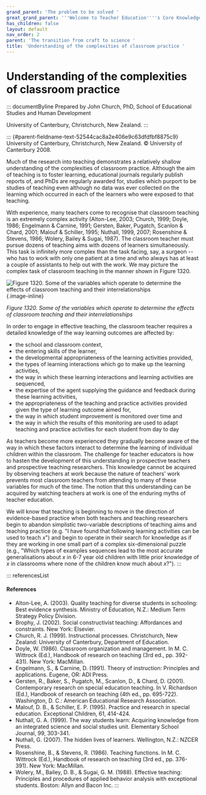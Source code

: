 ```yaml
---
grand_parent: 'The problem to be solved '
great_grand_parent: '''Welcome to Teacher Education''''s Core Knowledge and Skills.'''
has_children: false
layout: default
nav_order: 2
parent: 'The transition from craft to science '
title: 'Understanding of the complexities of classroom practice '
---
```

# Understanding of the complexities of classroom practice 


::: documentByline
Prepared by John Church, PhD, School of Educational Studies and Human
Development

University of Canterbury, Christchurch, New Zealand.
:::

::: {#parent-fieldname-text-52544cac8a2e406e9c63dfdfbf8875c9}
University of Canterbury, Christchurch, New Zealand. © University of
Canterbury 2008.

Much of the research into teaching demonstrates a relatively shallow
understanding of the complexities of classroom practice. Although the
aim of teaching is to foster learning, educational journals regularly
publish reports of, and PhDs are regularly awarded for, studies which
purport to be studies of teaching even although no data was ever
collected on the learning which occurred in each of the learners who
were exposed to that teaching.

With experience, many teachers come to recognise that classroom teaching
is an extremely complex activity (Alton-Lee, 2003; Church, 1999; Doyle,
1986; Engelmann & Carnine, 1991; Gersten, Baker, Pugatch, Scanlon &
Chard, 2001; Malouf & Schiller, 1995; Nuthall, 1999, 2007; Rosenshine &
Stevens, 1986; Wolery, Bailey & Sugai, 1987). The classroom teacher must
pursue dozens of teaching aims with dozens of learners simultaneously.
This task is infinitely more complex than the task facing, say, a
surgeon -- who has to work with only one patient at a time and who
always has at least a couple of assistants to help out with the work. We
may picture the complex task of classroom teaching in the manner shown
in Figure 1320.

![Figure 1320. Some of the variables which operate to determine the
effects of classroom teaching and their
interrelationships](../../../../../assets/images/TECKSFig1320.png "Figure 1320. Some of the variables which operate to determine the effects of classroom teaching and their interrelationships"){.image-inline}

*Figure 1320. Some of the variables which operate to determine the
effects of classroom teaching and their interrelationships*

In order to engage in effective teaching, the classroom teacher requires
a detailed knowledge of the way learning outcomes are affected by:

-   the school and classroom context,
-   the entering skills of the learner,
-   the developmental appropriateness of the learning activities
    provided,
-   the types of learning interactions which go to make up the learning
    activities,
-   the way in which these learning interactions and learning activities
    are sequenced,
-   the expertise of the agent supplying the guidance and feedback
    during these learning activities,
-   the appropriateness of the teaching and practice activities provided
    given the type of learning outcome aimed for,
-   the way in which student improvement is monitored over time and
-   the way in which the results of this monitoring are used to adapt
    teaching and practice activities for each student from day to day

As teachers become more experienced they gradually become aware of the
way in which these factors interact to determine the learning of
individual children within the classroom. The challenge for teacher
educators is how to hasten the development of this understanding in
prospective teachers and prospective teaching researchers. This
knowledge cannot be acquired by observing teachers at work because the
nature of teachers' work prevents most classroom teachers from attending
to many of these variables for much of the time. The notion that this
understanding can be acquired by watching teachers at work is one of the
enduring myths of teacher education.

We will know that teaching is beginning to move in the direction of
evidence-based practice when both teachers and teaching researchers
begin to abandon simplistic two-variable descriptions of teaching aims
and teaching practice (e.g. "I have found that following learning
activities can be used to teach *x*") and begin to operate in their
search for knowledge as if they are working in one small part of a
complex six-dimensional puzzle (e.g., "Which types of examples sequences
lead to the most accurate generalisations about *x* in 6-7 year old
children with little prior knowledge of *x* in classrooms where none of
the children know much about *x*?").
:::

::: referencesList
#### References

-   Alton-Lee, A. (2003). Quality teaching for diverse students in
    schooling: Best evidence synthesis. Ministry of Education, N.Z.:
    Medium Term Strategy Policy Division.
-   Brophy, J. (2002). Social constructivist teaching: Affordances and
    constraints. New York: Elsevier.
-   Church, R. J. (1999). Instructional processes. Christchurch, New
    Zealand: University of Canterbury, Department of Education.
-   Doyle, W. (1986). Classroom organization and management. In M. C.
    Wittrock (Ed.), Handbook of research on teaching (3rd ed., pp.
    392-431). New York: MacMillan.
-   Engelmann, S., & Carnine, D. (1991). Theory of instruction:
    Principles and applications. Eugene, OR: ADI Press.
-   Gersten, R., Baker, S., Pugatch, M., Scanlon, D., & Chard, D.
    (2001). Contemporary research on special education teaching. In V.
    Richardson (Ed.), Handbook of research on teaching (4th ed., pp.
    695-722). Washington, D. C.: American Educational Research
    Association.
-   Malouf, D. B., & Schiller, E. P. (1995). Practice and research in
    special education. Exceptional Children, 61, 414-424.
-   Nuthall, G. A. (1999). The way students learn: Acquiring knowledge
    from an integrated science and social studies unit. Elementary
    School Journal, 99, 303-341.
-   Nuthall, G. (2007). The hidden lives of learners. Wellington, N.Z.:
    NZCER Press.
-   Rosenshine, B., & Stevens, R. (1986). Teaching functions. In M. C.
    Wittrock (Ed.), Handbook of research on teaching (3rd ed., pp.
    376-391). New York: MacMillan.
-   Wolery, M., Bailey, D. B., & Sugai, G. M. (1988). Effective
    teaching: Principles and procedures of applied behavior analysis
    with exceptional students. Boston: Allyn and Bacon Inc.
:::
